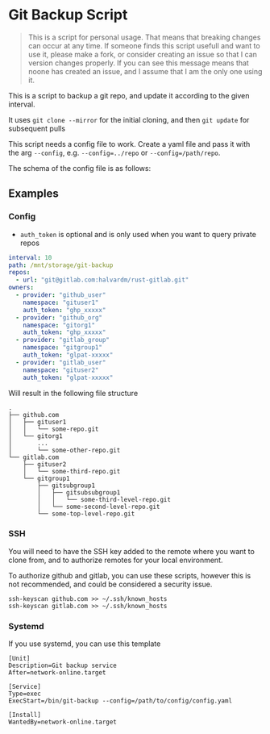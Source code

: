 # Git Backup Script

> This is a script for personal usage. That means that breaking changes can occur at any time. If someone finds this script usefull and want to use it, please make a fork, or consider creating an issue so that I can version changes properly. If you can see this message means that noone has created an issue, and I assume that I am the only one using it.

This is a script to backup a git repo, and update it according to the given interval.

It uses `git clone --mirror` for the initial cloning, and then `git update` for subsequent pulls

This script needs a config file to work. Create a yaml file and pass it with the arg `--config`, e.g. `--config=../repo` or `--config=/path/repo`.

The schema of the config file is as follows:

## Examples

### Config

- `auth_token` is optional and is only used when you want to query private repos

```yaml
interval: 10
path: /mnt/storage/git-backup
repos:
  - url: "git@gitlab.com:halvardm/rust-gitlab.git"
owners:
  - provider: "github_user"
    namespace: "gituser1"
    auth_token: "ghp_xxxxx"
  - provider: "github_org"
    namespace: "gitorg1"
    auth_token: "ghp_xxxxx"
  - provider: "gitlab_group"
    namespace: "gitgroup1"
    auth_token: "glpat-xxxxx"
  - provider: "gitlab_user"
    namespace: "gituser2"
    auth_token: "glpat-xxxxx"
```

Will result in the following file structure

```
.
├── github.com
│   ├── gituser1
│   │   └── some-repo.git
│   └── gitorg1
│       ...
│       └── some-other-repo.git
└── gitlab.com
    ├── gituser2
    │   └── some-third-repo.git
    └── gitgroup1
        ├── gitsubgroup1
        │   ├── gitsubsubgroup1
        │   │   └── some-third-level-repo.git
        │   └── some-second-level-repo.git
        └── some-top-level-repo.git
```

### SSH

You will need to have the SSH key added to the remote where you want to clone from, and to authorize remotes for your local environment.

To authorize github and gitlab, you can use these scripts, however this is not recommended, and could be considered a security issue.

```shell
ssh-keyscan github.com >> ~/.ssh/known_hosts
ssh-keyscan gitlab.com >> ~/.ssh/known_hosts
```

### Systemd

If you use systemd, you can use this template

```
[Unit]
Description=Git backup service
After=network-online.target

[Service]
Type=exec
ExecStart=/bin/git-backup --config=/path/to/config/config.yaml

[Install]
WantedBy=network-online.target
```
